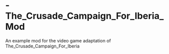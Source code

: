 # -The_Crusade_Campaign_For_Iberia_Mod
An example mod for the video game adaptation of The_Crusade_Campaign_For_Iberia
